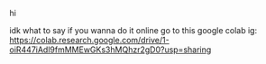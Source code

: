hi



















































idk what to say
if you wanna do it online go to this google colab ig: https://colab.research.google.com/drive/1-oiR447iAdl9fmMMEwGKs3hMQhzr2gD0?usp=sharing

